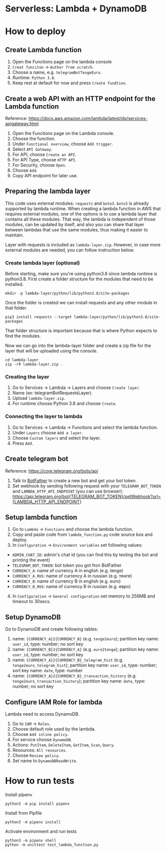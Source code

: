 # Serverless: Lambda + DynamoDB


# How to deploy
## Create Lambda function
1. Open the Functions page on the lambda console 
2. `Creat funciton` -> `Author from scratch`.
3. Choose a name, e.g. `telegramBotTengeEuro`.
4. Runtime: `Python 3.8`.
5. Keep rest at default for now and press `Create fundtion`.

## Create a web API with an HTTP endpoint for the Lambda function
Reference: https://docs.aws.amazon.com/lambda/latest/dg/services-apigateway.html
1. Open the Functions page on the Lambda console. 
2. Choose the function.
3. Under `Functional overview`, choose `Add trigger`.
4. Select `API Gateway`.
5. For API, choose `Create an API`.
6. For API Type, choose `HTTP API`.
7. For Security, choose `Open`. 
8. Choose `Add`.
9. Copy API endpoint for later use.

## Preparing the lambda layer
This code uses external modules: `requests` and `boto3`. `boto3` is already supported by lambda runtime. When creating a lambda function in AWS that requires external modules, one of the options is to use a lambda layer that contains all these modules. That way, the lambda is independent of those modules, can be updated by itself, and also you can share that layer between lambdas that use the same modules, thus making it easier to maintain.

Layer with requests is included as `lambda-layer.zip`. However, in case more external modules are needed, you can follow instruction below.

### Create lambda layer (optional)
Before starting, make sure you're using python3.8 since lambda runtime is python3.8. 
First create a folder structure for the modules that need to be installed.
```
mkdir -p lambda-layer/python/lib/python3.8/site-packages
```
Once the folder is created we can install requests and any other module in that folder.
```
pip3 install requests --target lambda-layer/python/lib/python3.8/site-packages
```
That folder structure is important because that is where Python expects to find the modules.

Now we can go into the lambda-layer folder and create a zip file for the layer that will be uploaded using the console.
```
cd lambda-layer
zip -r9 lambda-layer.zip .
```

### Creating the layer
1. Go to Services -> Lambda -> Layers and choose `Create layer`.
2. Name (ex: telegramBotRequestsLayer).
3. Upload `lambda-layer.zip`.
4. For runtime choose Python 3.8 and choose `Create`.

### Connecting the layer to lambda
1. Go to Services -> Lambda -> Functions and select the lambda function.
2. Under `Layers` choose `Add a layer`.
3. Choose `Custom layers` and select the layer.
4. Press `Add`.

## Create telegram bot
Reference: https://core.telegram.org/bots/api
1. Talk to [BotFather](https://t.me/botfather) to create a new bot and get your bot token.
2. Set webhook by sending following request with your `TELEGRAM_BOT_TOKEN` and `LAMBDA_HTTP_API_ENDPOINT` (you can use browser): https://api.telegram.org/bot{TELEGRAM_BOT_TOKEN}/setWebhook?url={LAMBDA_HTTP_API_ENDPOINT}

## Setup lambda function
1. Go to `Lambda` -> `Functions` and choose the lambda function.
2. Copy and paste code from `lambda_function.py` code source box and deploy.
3. In `Configuration` -> `Environment variables` set following values:
- `ADMIN_CHAT_ID`: admin's chat id (you can find this by texting the bot and printing the event)
- `TELEGRAM_BOT_TOKEN`: bot token you got fron BotFather
- `CURRENCY_A`: name of currency A in english (e.g. tenge)
- `CURRENCY_A_RUS`: name of currency A in russian (e.g. тенге)
- `CURRENCY_B`: name of currency B in english (e.g. euro)
- `CURRENCY_B_RUS`: name of currency B in russian (e.g. евро)
4. In `Configuration` -> `General configuration` set memory to 256MB and timeout to 30secs.

## Setup DynamoDB
Go to DynamoDB and create following tables:
1. name: `{CURRENCY_A}2{CURRENCY_B}` (e.g. `tenge2euro`); partition key name: `user_id`, type: number; no sort key
2. name: `{CURRENCY_B}2{CURRENCY_A}` (e.g. `euro2tenge`); partition key name: `user_id`, type: number; no sort key
3. name: `{CURRENCY_A}2{CURRENCY_B}_telegram_hist` (e.g. `tenge2euro_telegram_hist`); partition key name: `user_id`, type: number; sort key name: `date`, type: number
3. name: `{CURRENCY_A}2{CURRENCY_B}_transaction_history` (e.g. `tenge2euro_transaction_history`); partition key name: `date`, type: number; no sort key

## Configure IAM Role for lambda
Lambda need to access DynamoDB.
1. Go to `IAM` -> `Roles`.
2. Choose default role used by the lambda.
3. Choose `Add inline policy`.
4. For service choose `DynamoDB`.
5. Actions: `PutItem`, `DeleteItem`, `GetItem`, `Scan`, `Query`.
6. Resources: `All resources`.
7. Choose `Review policy`.
8. Set name to `DynamoDBReadWrite`.

# How to run tests
Install pipenv
```
python3 -m pip install pipenv
```
Install from Pipfile
```
python3 -m pipenv install
```
Activate environment and run tests
```
python3 -m pipenv shell
python -m unittest test_lambda_function.py
```